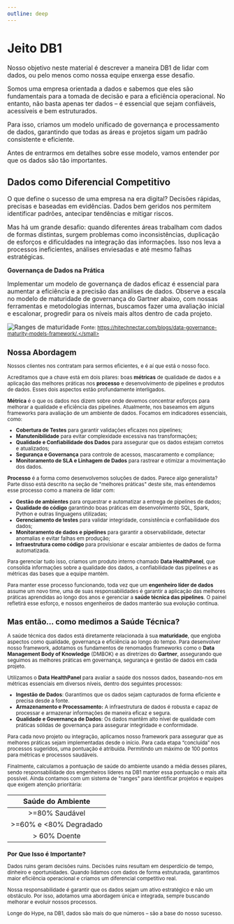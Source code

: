 ```yaml
---
outline: deep
---
```


# Jeito DB1

Nosso objetivo neste material é descrever a maneira DB1 de lidar com dados, ou pelo menos como nossa equipe enxerga esse desafio.

Somos uma empresa orientada a dados e sabemos que eles são fundamentais para a tomada de decisão e para a eficiência operacional. No entanto, não basta apenas ter dados – é essencial que sejam confiáveis, acessíveis e bem estruturados. 

Para isso, criamos um modelo unificado de governança e processamento de dados, garantindo que todas as áreas e projetos sigam um padrão consistente e eficiente.

Antes de entrarmos em detalhes sobre esse modelo, vamos entender por que os dados são tão importantes.


## Dados como Diferencial Competitivo

O que define o sucesso de uma empresa na era digital? Decisões rápidas, precisas e baseadas em evidências. Dados bem geridos nos permitem identificar padrões, antecipar tendências e mitigar riscos.

Mas há um grande desafio: quando diferentes áreas trabalham com dados de formas distintas, surgem problemas como inconsistências, duplicação de esforços e dificuldades na integração das informações. Isso nos leva a processos ineficientes, análises enviesadas e até mesmo falhas estratégicas.

**Governança de Dados na Prática**

Implementar um modelo de governança de dados eficaz é essencial para aumentar a eficiência e a precisão das análises de dados. Observe a escala no modelo de maturidade de governança do Gartner abaixo, com nossas ferramentas e metodologias internas, buscamos fazer uma avaliação inicial e escalonar, progredir para os níveis mais altos dentro de cada projeto.

![Ranges de maturidade](/img/docs/gartner.jpg)
<small>Fonte: https://hitechnectar.com/blogs/data-governance-maturity-models-framework/.</small>

## Nossa Abordagem

Nossos clientes nos contratam para sermos eficientes, e é aí que está o nosso foco.

Acreditamos que a chave está em dois pilares: boas **métricas** de qualidade de dados e a aplicação das melhores práticas nos **processo** e desenvolvimento de pipelines e produtos de dados. Esses dois aspectos estão profundamente interligados.

**Métrica** é o que os dados nos dizem sobre onde devemos concentrar esforços para melhorar a qualidade e eficiência das pipelines. Atualmente, nos baseamos em alguns frameworks para avaliação de um ambiente de dados. Focamos em indicadores essenciais, como:

- **Cobertura de Testes** para garantir validações eficazes nos pipelines;
- **Manutenibilidade** para evitar complexidade excessiva nas transformações;
- **Qualidade e Confiabilidade dos Dados** para assegurar que os dados estejam corretos e atualizados;
- **Segurança e Governança** para controle de acessos, mascaramento e compliance;
- **Monitoramento de SLA e Linhagem de Dados** para rastrear e otimizar a movimentação dos dados.

**Processo** é a forma como desenvolvemos soluções de dados. Parece algo generalista? Parte disso está descrito na seção de "melhores práticas" deste site, mas entendemos esse processo como a maneira de lidar com:
 - **Gestão de ambientes** para orquestrar e automatizar a entrega de pipelines de dados;
 - **Qualidade do código** garantindo boas práticas em desenvolvimento SQL, Spark, Python e outras linguagens utilizadas;
 - **Gerenciamento de testes** para validar integridade, consistência e confiabilidade dos dados;
 - **Monitoramento de dados e pipelines** para garantir a observabilidade, detectar anomalias e evitar falhas em produção;
 - **Infraestrutura como código** para provisionar e escalar ambientes de dados de forma automatizada.

Para gerenciar tudo isso, criamos um produto interno chamado **Data HealthPanel**, que consolida informações sobre a qualidade dos dados, a confiabilidade das pipelines e as métricas das bases que a equipe mantém.

Para manter esse processo funcionando, toda vez que um **engenheiro líder de dados** assume um novo time, uma de suas responsabilidades é garantir a aplicação das melhores práticas aprendidas ao longo dos anos e gerenciar a **saúde técnica das pipelines**. O painel refletirá esse esforço, e nossos engenheiros de dados manterão sua evolução contínua.

## Mas então… como medimos a Saúde Técnica?

A saúde técnica dos dados está diretamente relacionada à sua **maturidade**, que engloba aspectos como qualidade, governança e eficiência ao longo do tempo. Para desenvolver nosso framework, adotamos os fundamentos de renomados frameworks como o **Data Management Body of Knowledge** (DMBOK) e as diretrizes do **Gartner**, assegurando que seguimos as melhores práticas em governança, segurança e gestão de dados em cada projeto.

Utilizamos o **Data HealthPanel** para avaliar a saúde dos nossos dados, baseando-nos em métricas essenciais em diversos níveis, dentro dos seguintes processos:

- **Ingestão de Dados**: Garantimos que os dados sejam capturados de forma eficiente e precisa desde a fonte.
- **Armazenamento e Processamento:** A infraestrutura de dados é robusta e capaz de processar e armazenar informações de maneira eficaz e segura.
- **Qualidade e Governança de Dados**: Os dados mantêm alto nível de qualidade com práticas sólidas de governança para assegurar integridade e conformidade.

Para cada novo projeto ou integração, aplicamos nosso framework para assegurar que as melhores práticas sejam implementadas desde o início. Para cada etapa “concluída” nos processos sugeridos, uma pontuação é atribuída. Permitindo um máximo de 100 pontos para métricas e processos saudáveis.

Finalmente, calculamos a pontuação de saúde do ambiente usando a média desses pilares, sendo responsabilidade dos engenheiros líderes na DB1 manter essa pontuação o mais alta possível. Ainda contamos com um sistema de "ranges" para identificar projetos e equipes que exigem atenção prioritária:


|   Saúde do Ambiente    |
| :--------------------: |
|     >=80% Saudável     |
| >=60% e <80% Degradado |
|      > 60% Doente      |

### Por Que Isso é Importante?

Dados ruins geram decisões ruins. Decisões ruins resultam em desperdício de tempo, dinheiro e oportunidades. Quando lidamos com dados de forma estruturada, garantimos maior eficiência operacional e criamos um diferencial competitivo real.

Nossa responsabilidade é garantir que os dados sejam um ativo estratégico e não um obstáculo. Por isso, adotamos uma abordagem única e integrada, sempre buscando melhorar e evoluir nossos processos.

Longe do Hype, na DB1, dados são mais do que números – são a base do nosso sucesso.